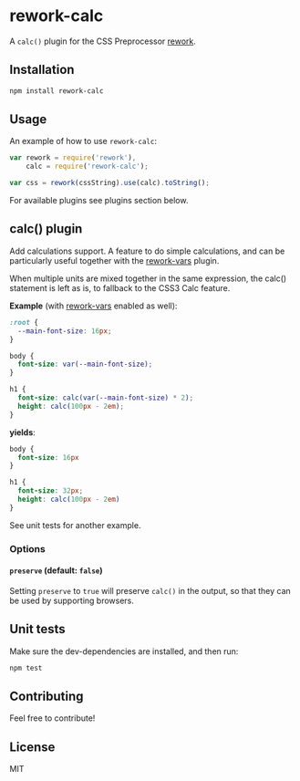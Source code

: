 rework-calc
===================

A `calc()` plugin for the CSS Preprocessor [rework](https://github.com/visionmedia/rework).

## Installation

```bash
npm install rework-calc
```

## Usage

An example of how to use `rework-calc`:

```javascript
var rework = require('rework'),
    calc = require('rework-calc');

var css = rework(cssString).use(calc).toString();
```

For available plugins see plugins section below.

## calc() plugin

Add calculations support. A feature to do simple calculations, and can be
particularly useful together with the [rework-vars](https://npmjs.org/package/rework-vars) plugin.

When multiple units are mixed together in the same expression, the calc() statement
is left as is, to fallback to the CSS3 Calc feature.

**Example** (with [rework-vars](https://github.com/reworkcss/rework-vars) enabled as well):

```css
:root {
  --main-font-size: 16px;
}

body {
  font-size: var(--main-font-size);
}

h1 {
  font-size: calc(var(--main-font-size) * 2);
  height: calc(100px - 2em);
}
```

**yields**:

```css
body {
  font-size: 16px
}

h1 {
  font-size: 32px;
  height: calc(100px - 2em)
}
```

See unit tests for another example.

### Options

#### `preserve` (default: `false`)

Setting `preserve` to `true` will preserve  `calc()` in the output, so that they can be used by supporting browsers.

## Unit tests

Make sure the dev-dependencies are installed, and then run:

```bash
npm test
```

## Contributing

Feel free to contribute!

## License

MIT
